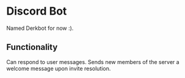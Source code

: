 # Discord Bot
Named Derkbot for now :).

## Functionality
Can respond to user messages. Sends new members of the server a welcome message upon invite resolution.
